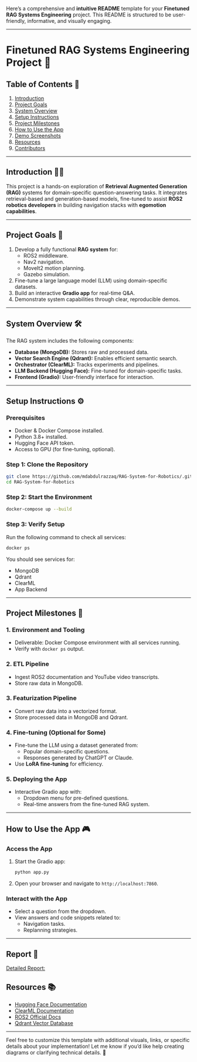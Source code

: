 Here’s a comprehensive and **intuitive README** template for your **Finetuned RAG Systems Engineering** project. This README is structured to be user-friendly, informative, and visually engaging.

---

# **Finetuned RAG Systems Engineering Project** 🚀

## **Table of Contents** 📖
1. [Introduction](#introduction)
2. [Project Goals](#project-goals)
3. [System Overview](#system-overview)
4. [Setup Instructions](#setup-instructions)
5. [Project Milestones](#project-milestones)
6. [How to Use the App](#how-to-use-the-app)
7. [Demo Screenshots](#demo-screenshots)
8. [Resources](#resources)
9. [Contributors](#contributors)

---

## **Introduction** 🧑‍💻
This project is a hands-on exploration of **Retrieval Augmented Generation (RAG)** systems for domain-specific question-answering tasks. It integrates retrieval-based and generation-based models, fine-tuned to assist **ROS2 robotics developers** in building navigation stacks with **egomotion capabilities**.

---

## **Project Goals** 🎯
1. Develop a fully functional **RAG system** for:
   - ROS2 middleware.
   - Nav2 navigation.
   - MoveIt2 motion planning.
   - Gazebo simulation.
2. Fine-tune a large language model (LLM) using domain-specific datasets.
3. Build an interactive **Gradio app** for real-time Q&A.
4. Demonstrate system capabilities through clear, reproducible demos.

---

## **System Overview** 🛠️
The RAG system includes the following components:
- **Database (MongoDB):** Stores raw and processed data.
- **Vector Search Engine (Qdrant):** Enables efficient semantic search.
- **Orchestrator (ClearML):** Tracks experiments and pipelines.
- **LLM Backend (Hugging Face):** Fine-tuned for domain-specific tasks.
- **Frontend (Gradio):** User-friendly interface for interaction.


---

## **Setup Instructions** ⚙️

### **Prerequisites**
- Docker & Docker Compose installed.
- Python 3.8+ installed.
- Hugging Face API token.
- Access to GPU (for fine-tuning, optional).

### **Step 1: Clone the Repository**
```bash
git clone https://github.com/mdabdulrazzaq/RAG-System-for-Robotics/.git
cd RAG-System-for-Robotics
```

### **Step 2: Start the Environment**
```bash
docker-compose up --build
```

### **Step 3: Verify Setup**
Run the following command to check all services:
```bash
docker ps
```

You should see services for:
- MongoDB
- Qdrant
- ClearML
- App Backend

---

## **Project Milestones** 📍

### **1. Environment and Tooling**
- Deliverable: Docker Compose environment with all services running.
- Verify with `docker ps` output.

### **2. ETL Pipeline**
- Ingest ROS2 documentation and YouTube video transcripts.
- Store raw data in MongoDB.

### **3. Featurization Pipeline**
- Convert raw data into a vectorized format.
- Store processed data in MongoDB and Qdrant.

### **4. Fine-tuning (Optional for Some)**
- Fine-tune the LLM using a dataset generated from:
  - Popular domain-specific questions.
  - Responses generated by ChatGPT or Claude.
- Use **LoRA fine-tuning** for efficiency.

### **5. Deploying the App**
- Interactive Gradio app with:
  - Dropdown menu for pre-defined questions.
  - Real-time answers from the fine-tuned RAG system.

---

## **How to Use the App** 🎮

### **Access the App**
1. Start the Gradio app:
   ```bash
   python app.py
   ```
2. Open your browser and navigate to `http://localhost:7860`.

### **Interact with the App**
- Select a question from the dropdown.
- View answers and code snippets related to:
  - Navigation tasks.
  - Replanning strategies.

---

## **Report** 📸

[Detailed Report:](./RAG_System_for_Robotics/Finetuned_RAG_Systems_Engineering_Report_.pdf)

## **Resources** 📚
- [Hugging Face Documentation](https://huggingface.co/docs)
- [ClearML Documentation](https://clear.ml/docs/)
- [ROS2 Official Docs](https://docs.ros.org/en/foxy/)
- [Qdrant Vector Database](https://qdrant.tech/)


---

Feel free to customize this template with additional visuals, links, or specific details about your implementation! Let me know if you’d like help creating diagrams or clarifying technical details. 🚀
